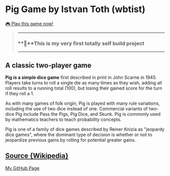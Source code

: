 # Pig Game by Istvan Toth (wbtist)

[🎮 Play this game now!](https://wbtist.github.io/Pig-Game/)

> ---
>
> ### **🔆**This is my very first totally self build project
>
> ---

## A classic two-player game

**Pig is a simple dice game** first described in print in John Scarne in 1945. Players take turns to roll a single die as many times as they wish, adding all roll results to a running total (100), but losing their gained score for the turn if they roll a 1.

As with many games of folk origin, Pig is played with many rule variations, including the use of two dice instead of one. Commercial variants of two-dice Pig include Pass the Pigs, Pig Dice, and Skunk. Pig is commonly used by mathematics teachers to teach probability concepts.

Pig is one of a family of dice games described by Reiner Knizia as "jeopardy dice games", where the dominant type of decision is whether or not to jeopardize previous gains by rolling for potential greater gains.

## [Source {Wikipedia}](<https://www.wikiwand.com/en/Pig_(dice_game)>)

[My GitHub Page](https://wbtist.github.io/)
